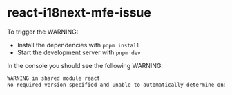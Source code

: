 # react-i18next-mfe-issue

To trigger the WARNING:

- Install the dependencies with `pnpm install`
- Start the development server with `pnpm dev`

In the console you should see the following WARNING:

```bash
WARNING in shared module react
No required version specified and unable to automatically determine one. Unable to find required version for "react" in description file (i18next-mfe-issue\node_modules\.pnpm\react-i18next@13.5.0_i18next@23.7.6_react-dom@18.2.0_react@18.2.0\node_modules\react-i18next\dist\es\package.json). It need to be in dependencies, devDependencies or peerDependencies.      
```
